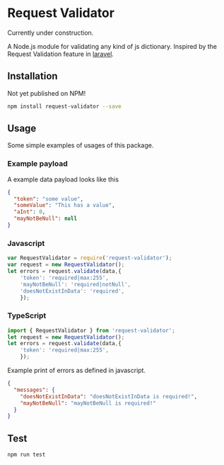 # Request Validator
Currently under construction.

A Node.js module for validating any kind of js dictionary.
Inspired by the Request Validation feature in [laravel](https://laravel.com/docs/5.8/validation).
 
## Installation 
Not yet published on NPM!
```sh
npm install request-validator --save
```
## Usage
Some simple examples of usages of this package.
### Example payload
A example data payload looks like this
```JSON
{
  "token": "some value",
  "someValue": "This has a value",
  "aInt": 0,
  "mayNotBeNull": null
}
```

### Javascript
```javascript
var RequestValidator = require('request-validator');
var request = new RequestValidator();
let errors = request.validate(data,{
    'token': 'required|max:255',
    'mayNotBeNull': 'required|notNull',
    'doesNotExistInData': 'required',
    });
```
### TypeScript
```typescript
import { RequestValidator } from 'request-validator';
let request = new RequestValidator();
let errors = request.validate(data,{
    'token': 'required|max:255',
    });
```
Example print of errors as defined in javascript.
```json
{
  "messages": {
    "doesNotExistInData": "doesNotExistInData is required!",
    "mayNotBeNull": "mayNotBeNull is required!"
  }
}
```
## Test
```sh
npm run test
```
